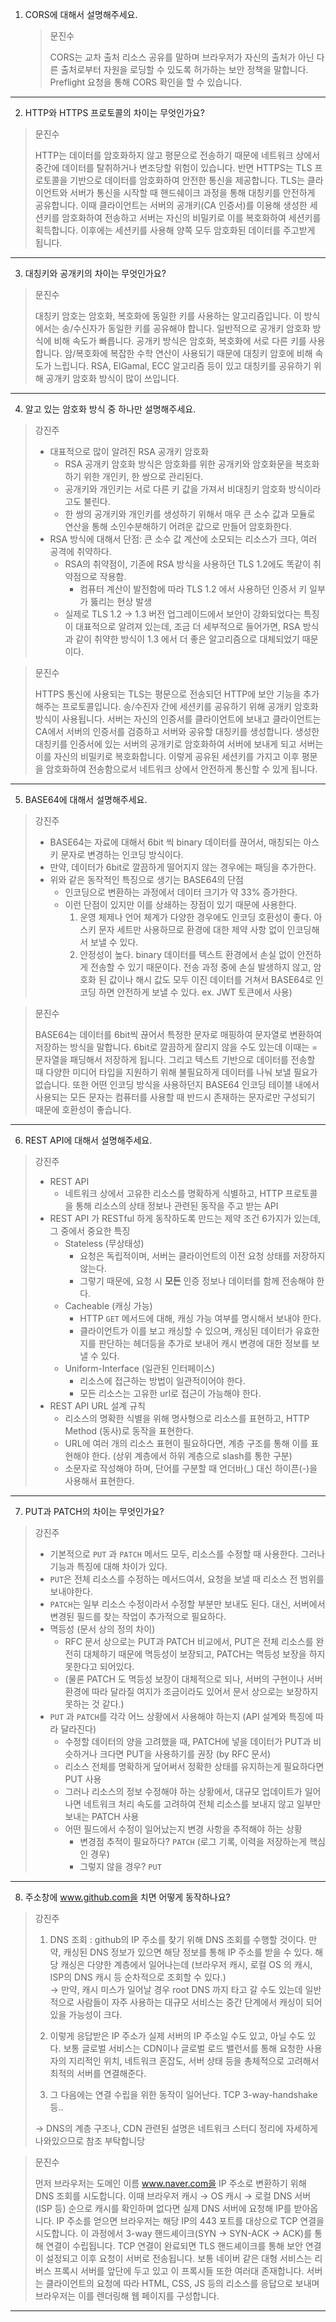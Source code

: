 1. CORS에 대해서 설명해주세요.

   > 문진수
   >
   > CORS는 교차 출처 리소스 공유를 말하며 브라우저가 자신의 출처가 아닌 다른 출처로부터 자원을 로딩할 수 있도록 허가하는 보안 정책을 말합니다. Preflight 요청을 통해 CORS 확인을 할 수 있습니다.

---
2. HTTP와 HTTPS 프로토콜의 차이는 무엇인가요?

> 문진수
>
> HTTP는 데이터를 암호화하지 않고 평문으로 전송하기 때문에 네트워크 상에서 중간에 데이터를 탈취하거나 변조당할 위험이 있습니다. 반면 HTTPS는 TLS 프로토콜을 기반으로 데이터를 암호화하여 안전한 통신을 제공합니다. TLS는 클라이언트와 서버가 통신을 시작할 때 핸드쉐이크 과정을 통해 대칭키를 안전하게 공유합니다. 이때 클라이언트는 서버의 공개키(CA 인증서)를 이용해 생성한 세션키를 암호화하여 전송하고 서버는 자신의 비밀키로 이를 복호화하여 세션키를 획득합니다. 이후에는 세션키를 사용해 양쪽 모두 암호화된 데이터를 주고받게 됩니다.

---
3. 대칭키와 공개키의 차이는 무엇인가요?

> 문진수
>
> 대칭키 암호는 암호화, 복호화에 동일한 키를 사용하는 알고리즘입니다. 이 방식에서는 송/수신자가 동일한 키를 공유해야 합니다. 일반적으로 공개키 암호화 방식에 비해 속도가 빠릅니다. 공개키 방식은 암호화, 복호화에 서로 다른 키를 사용합니다.  암/복호화에 복잡한 수학 연산이 사용되기 때문에 대칭키 암호에 비해 속도가 느립니다. RSA, ElGamal, ECC 알고리즘 등이 있고 대칭키를 공유하기 위해 공개키 암호화 방식이 많이 쓰입니다.

---
4. 알고 있는 암호화 방식 중 하나만 설명해주세요.
> 강진주
>
> - 대표적으로 많이 알려진 RSA 공개키 암호화
>    - RSA 공개키 암호화 방식은 암호화를 위한 공개키와 암호화문을 복호화하기 위한 개인키, 한 쌍으로 관리된다.
>    - 공개키와 개인키는 서로 다른 키 값을 가져서 비대칭키 암호화 방식이라고도 불린다.
>    - 한 쌍의 공개키와 개인키를 생성하기 위해서 매우 큰 소수 값과 모듈로 연산을 통해 소인수분해하기 어려운 값으로 만들어 암호화한다.
> - RSA 방식에 대해서 단점: 큰 소수 값 계산에 소모되는 리소스가 크다, 여러 공격에 취약하다.
>    - RSA의 취약점이, 기존에 RSA 방식을 사용하던 TLS 1.2에도 똑같이 취약점으로 작용함.
>        - 컴퓨터 계산이 발전함에 따라 TLS 1.2  에서 사용하던 인증서 키 일부가 뚫리는 현상 발생
>    - 실제로 TLS 1.2 → 1.3 버전 업그레이드에서 보안이 강화되었다는 특징이 대표적으로 알려져 있는데, 조금 더 세부적으로 들어가면, RSA 방식과 같이 취약한 방식이 1.3 에서 더 좋은 알고리즘으로 대체되었기 때문이다.

> 문진수
>
> HTTPS 통신에 사용되는 TLS는 평문으로 전송되던 HTTP에 보안 기능을 추가해주는 프로토콜입니다. 송/수진자 간에 세션키를 공유하기 위해 공개키 암호화 방식이 사용됩니다. 서버는 자신의 인증서를 클라이언트에 보내고 클라이언트는 CA에서 서버의 인증서를 검증하고 서버와 공유할 대칭키를 생성합니다. 생성한 대칭키를 인증서에 있는 서버의 공개키로 암호화하여 서버에 보내게 되고 서버는 이를 자신의 비밀키로 복호화합니다. 이렇게 공유된 세션키를 가지고 이후 평문을 암호화하여 전송함으로서 네트워크 상에서 안전하게 통신할 수 있게 됩니다.

---
5. BASE64에 대해서 설명해주세요.
> 강진주
>
> - BASE64는 자료에 대해서 6bit 씩 binary 데이터를 끊어서, 매칭되는 아스키 문자로 변경하는 인코딩 방식이다.
> - 만약, 데이터가 6bit로 깔끔하게 떨어지지 않는 경우에는 패딩을 추가한다.
> - 위와 같은 동작적인 특징으로 생기는 BASE64의 단점
>    - 인코딩으로 변환하는 과정에서 데이터 크기가 약 33% 증가한다.
>    - 이런 단점이 있지만 이를 상쇄하는 장점이 있기 때문에 사용한다.
>        1. 운영 체제나 언어 체계가 다양한 경우에도 인코딩 호환성이 좋다. 아스키 문자 세트만 사용하므로 환경에 대한 제약 사항 없이 인코딩해서 보낼 수 있다.
>        2. 안정성이 높다. binary 데이터를 텍스트 환경에서 손실 없이 안전하게 전송할 수 있기 때문이다. 전송 과정 중에 손실 발생하지 않고, 암호화 된 값이나 해시 값도 모두 이진 데이터를 거쳐서 BASE64로 인코딩 하면 안전하게 보낼 수 있다.  ex. JWT 토큰에서 사용) 

> 문진수
>
> BASE64는 데이터를 6bit씩 끊어서 특정한 문자로 매핑하여 문자열로 변환하여 저장하는 방식을 말합니다. 6bit로 깔끔하게 잘리지 않을 수도 있는데 이때는 = 문자열을 패딩해서 저장하게 됩니다. 그리고 텍스트 기반으로 데이터를 전송할 때 다양한 미디어 타입을 지원하기 위해 불필요하게 데이터를 나눠 보낼 필요가 없습니다. 또한 어떤 인코딩 방식을 사용하던지 BASE64 인코딩 테이블 내에서 사용되는 모든 문자는 컴퓨터를 사용할 때 반드시 존재하는 문자로만 구성되기 때문에 호환성이 좋습니다.

---
6. REST API에 대해서 설명해주세요.
> 강진주
>
> - REST API
>    - 네트워크 상에서 고유한 리소스를 명확하게 식별하고, HTTP 프로토콜을 통해 리소스의 상태 정보나 관련된 동작을 주고 받는 API
> - REST API 가 RESTful 하게 동작하도록 만드는 제약 조건 6가지가 있는데, 그 중에서 중요한 특징
>    - Stateless (무상태성)
>        - 요청은 독립적이며, 서버는 클라이언트의 이전 요청 상태를 저장하지 않는다.
>        - 그렇기 때문에, 요청 시 **모든** 인증 정보나 데이터를 함께 전송해야 한다.
>    - Cacheable (캐싱 가능)
>        - HTTP `GET` 메서드에 대해, 캐싱 가능 여부를 명시해서 보내야 한다.
>        - 클라이언트가 이를 보고 캐싱할 수 있으며, 캐싱된 데이터가 유효한지를 판단하는 헤더등을 추가로 보내어 캐시 변경에 대한 정보를 보낼 수 있다.
>    - Uniform-Interface (일관된 인터페이스)
>        - 리소스에 접근하는 방법이 일관적이어야 한다.
>        - 모든 리소스는 고유한 url로 접근이 가능해야 한다.
> - REST API URL 설계 규칙
>    - 리소스의 명확한 식별을 위해 명사형으로 리소스를 표현하고, HTTP Method (동사)로 동작을 표현한다.
>    - URL에 여러 개의 리소스 표현이 필요하다면, 계층 구조를 통해 이를 표현해야 한다. (상위 계층에서 하위 계층으로 slash를 통한 구분)
>    - 소문자로 작성해야 하며, 단어를 구분할 때 언더바(_) 대신 하이픈(-)을 사용해서 표현한다.


---
7. PUT과 PATCH의 차이는 무엇인가요?
> 강진주
>
> - 기본적으로 `PUT` 과 `PATCH` 메서드 모두, 리소스를 수정할 때 사용한다. 그러나 기능과 특징에 대해 차이가 있다.
> - `PUT`은 전체 리소스를 수정하는 메서드여서, 요청을 보낼 때 리소스 전 범위를 보내야한다.
> - `PATCH`는 일부 리소스 수정이라서 수정할 부분만 보내도 된다. 대신, 서버에서 변경된 필드를 찾는 작업이 추가적으로 필요하다.
> - 멱등성 (문서 상의 정의 차이)
>    - RFC 문서 상으로는 PUT과 PATCH 비교에서, PUT은 전체 리소스를 완전히 대체하기 때문에 멱등성이 보장되고, PATCH는 멱등성 보장을 하지 못한다고 되어있다.
>    - (물론 PATCH 도 멱등성 보장이 대체적으로 되나, 서버의 구현이나 서버 환경에 따라 달라질 여지가 조금이라도 있어서 문서 상으로는 보장하지 못하는 것 같다.)
> - `PUT` 과 `PATCH`를 각각 어느 상황에서 사용해야 하는지 (API 설계와 특징에 따라 달라진다)
>    - 수정할 데이터의 양을 고려했을 때, PATCH에 넣을 데이터가 PUT과 비슷하거나 크다면 PUT을 사용하기를 권장 (by RFC 문서)
>    - 리소스 전체를 명확하게 덮어써서 정확한 상태를 유지하는게 필요하다면 PUT 사용
>    - 그러나 리소스의 정보 수정해야 하는 상황에서, 대규모 업데이트가 일어나면 네트워크 처리 속도를 고려하여 전체 리소스를 보내지 않고 일부만 보내는 PATCH 사용
>    - 어떤 필드에서 수정이 일어났는지 변경 사항을 추적해야 하는 상황
>        - 변경점 추적이 필요하다? `PATCH` (로그 기록, 이력을 저장하는게 핵심인 경우)
>        - 그렇지 않을 경우? `PUT`

---
8. 주소창에 www.github.com을 치면 어떻게 동작하나요?
> 강진주
>
> 1. DNS 조회 : github의 IP 주소를 찾기 위해 DNS 조회를 수행할 것이다. 만약, 캐싱된 DNS 정보가 있으면 해당 정보를 통해 IP 주소를 받을 수 있다. 해당 캐싱은 다양한 계층에서 일어나는데 (브라우저 캐시, 로컬 OS 의 캐시, ISP의 DNS 캐시 등 순차적으로 조회할 수 있다.)   
>    → 만약, 캐시 미스가 일어날 경우 root DNS 까지 타고 갈 수도 있는데 일반적으로 사람들이 자주 사용하는 대규모 서비스는 중간 단계에서 캐싱이 되어있을 가능성이 크다.
>
> 2. 이렇게 응답받은 IP 주소가 실제 서버의 IP 주소일 수도 있고, 아닐 수도 있다. 보통 글로벌 서비스는 CDN이나 글로벌 로드 밸런서를 통해 요청한 사용자의 지리적인 위치, 네트워크 혼잡도, 서버 상태 등을 총체적으로 고려해서 최적의 서버를 연결해준다.
> 3. 그 다음에는 연결 수립을 위한 동작이 일어난다. TCP 3-way-handshake 등..
> 
> → DNS의 계층 구조나, CDN 관련된 설명은 네트워크 스터디 정리에 자세하게 나와있으므로 참조 부탁합니당

> 문진수
>
> 먼저 브라우저는 도메인 이름 www.naver.com을 IP 주소로 변환하기 위해 DNS 조회를 시도합니다. 이때 브라우저 캐시 → OS 캐시 → 로컬 DNS 서버(ISP 등) 순으로 캐시를 확인하며 없다면 실제 DNS 서버에 요청해 IP를 받아옵니다. IP 주소를 얻으면 브라우저는 해당 IP의 443 포트를 대상으로 TCP 연결을 시도합니다. 이 과정에서 3-way 핸드셰이크(SYN → SYN-ACK → ACK)를 통해 연결이 수립됩니다. TCP 연결이 완료되면 TLS 핸드셰이크를 통해 보안 연결이 설정되고 이후 요청이 서버로 전송됩니다. 보통 네이버 같은 대형 서비스는 리버스 프록시 서버를 앞단에 두고 있고 이 프록시들 또한 여러대 존재합니다. 서버는 클라이언트의 요청에 따라 HTML, CSS, JS 등의 리소스를 응답으로 보내며 브라우저는 이를 렌더링해 웹 페이지를 구성합니다.

---

